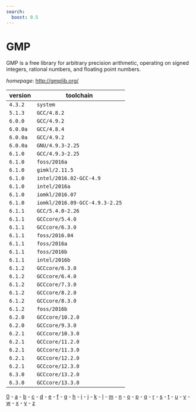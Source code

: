 ```yaml
---
search:
  boost: 0.5
---
```

# GMP

GMP is a free library for arbitrary precision arithmetic,  operating on signed integers, rational numbers, and floating point numbers.

*homepage*: <http://gmplib.org/>

version | toolchain
--------|----------
``4.3.2`` | ``system``
``5.1.3`` | ``GCC/4.8.2``
``6.0.0`` | ``GCC/4.9.2``
``6.0.0a`` | ``GCC/4.8.4``
``6.0.0a`` | ``GCC/4.9.2``
``6.0.0a`` | ``GNU/4.9.3-2.25``
``6.1.0`` | ``GCC/4.9.3-2.25``
``6.1.0`` | ``foss/2016a``
``6.1.0`` | ``gimkl/2.11.5``
``6.1.0`` | ``intel/2016.02-GCC-4.9``
``6.1.0`` | ``intel/2016a``
``6.1.0`` | ``iomkl/2016.07``
``6.1.0`` | ``iomkl/2016.09-GCC-4.9.3-2.25``
``6.1.1`` | ``GCC/5.4.0-2.26``
``6.1.1`` | ``GCCcore/5.4.0``
``6.1.1`` | ``GCCcore/6.3.0``
``6.1.1`` | ``foss/2016.04``
``6.1.1`` | ``foss/2016a``
``6.1.1`` | ``foss/2016b``
``6.1.1`` | ``intel/2016b``
``6.1.2`` | ``GCCcore/6.3.0``
``6.1.2`` | ``GCCcore/6.4.0``
``6.1.2`` | ``GCCcore/7.3.0``
``6.1.2`` | ``GCCcore/8.2.0``
``6.1.2`` | ``GCCcore/8.3.0``
``6.1.2`` | ``foss/2016b``
``6.2.0`` | ``GCCcore/10.2.0``
``6.2.0`` | ``GCCcore/9.3.0``
``6.2.1`` | ``GCCcore/10.3.0``
``6.2.1`` | ``GCCcore/11.2.0``
``6.2.1`` | ``GCCcore/11.3.0``
``6.2.1`` | ``GCCcore/12.2.0``
``6.2.1`` | ``GCCcore/12.3.0``
``6.3.0`` | ``GCCcore/13.2.0``
``6.3.0`` | ``GCCcore/13.3.0``

[0](../0/index.md) - [a](../a/index.md) - [b](../b/index.md) - [c](../c/index.md) - [d](../d/index.md) - [e](../e/index.md) - [f](../f/index.md) - [g](../g/index.md) - [h](../h/index.md) - [i](../i/index.md) - [j](../j/index.md) - [k](../k/index.md) - [l](../l/index.md) - [m](../m/index.md) - [n](../n/index.md) - [o](../o/index.md) - [p](../p/index.md) - [q](../q/index.md) - [r](../r/index.md) - [s](../s/index.md) - [t](../t/index.md) - [u](../u/index.md) - [v](../v/index.md) - [w](../w/index.md) - [x](../x/index.md) - [y](../y/index.md) - [z](../z/index.md)

